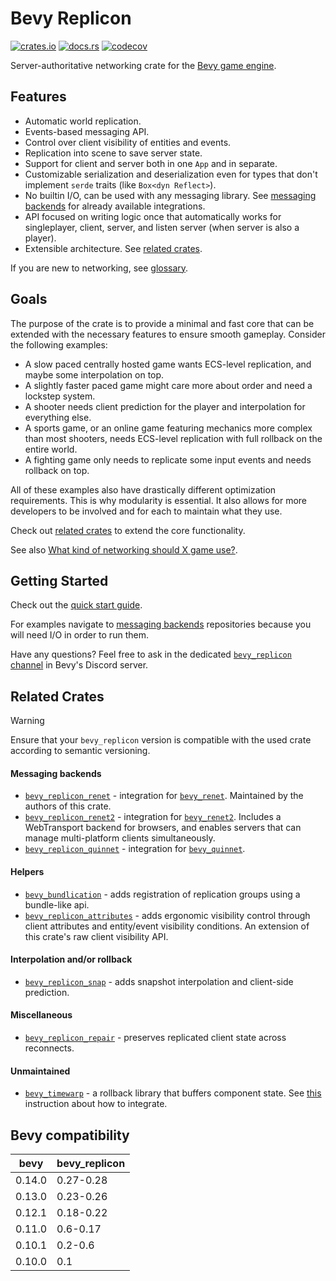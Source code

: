 # Bevy Replicon

[![crates.io](https://img.shields.io/crates/v/bevy_replicon)](https://crates.io/crates/bevy_replicon)
[![docs.rs](https://docs.rs/bevy_replicon/badge.svg)](https://docs.rs/bevy_replicon)
[![codecov](https://codecov.io/gh/projectharmonia/bevy_replicon/graph/badge.svg?token=N1G28NQB1L)](https://codecov.io/gh/projectharmonia/bevy_replicon)

Server-authoritative networking crate for the [Bevy game engine](https://bevyengine.org).

## Features

- Automatic world replication.
- Events-based messaging API.
- Control over client visibility of entities and events.
- Replication into scene to save server state.
- Support for client and server both in one `App` and in separate.
- Customizable serialization and deserialization even for types that don't implement `serde` traits (like `Box<dyn Reflect>`).
- No builtin I/O, can be used with any messaging library. See [messaging backends](#messaging-backends) for already available integrations.
- API focused on writing logic once that automatically works for singleplayer, client, server, and listen server (when server is also a player).
- Extensible architecture. See [related crates](#related-crates).

If you are new to networking, see [glossary](https://gist.github.com/maniwani/f92cc5d827b00163f5846ea7dcb90d44).

## Goals

The purpose of the crate is to provide a minimal and fast core that can be extended with the necessary features to ensure smooth gameplay. Consider the following examples:

- A slow paced centrally hosted game wants ECS-level replication, and maybe some interpolation on top.
- A slightly faster paced game might care more about order and need a lockstep system.
- A shooter needs client prediction for the player and interpolation for everything else.
- A sports game, or an online game featuring mechanics more complex than most shooters, needs ECS-level replication with full rollback on the entire world.
- A fighting game only needs to replicate some input events and needs rollback on top.

All of these examples also have drastically different optimization requirements. This is why modularity is essential. It also allows for more developers to be involved and for each to maintain what they use.

Check out [related crates](#related-crates) to extend the core functionality.

See also [What kind of networking should X game use?](https://github.com/bevyengine/bevy/discussions/8675).

## Getting Started

Check out the [quick start guide](https://docs.rs/bevy_replicon).

For examples navigate to [messaging backends](#messaging-backends) repositories because you will need I/O in order to run them.

Have any questions? Feel free to ask in the dedicated [`bevy_replicon` channel](https://discord.com/channels/691052431525675048/1090432346907492443) in Bevy's Discord server.

## Related Crates

> [!WARNING]
> Ensure that your `bevy_replicon` version is compatible with the used crate according to semantic versioning.

#### Messaging backends

- [`bevy_replicon_renet`](https://github.com/projectharmonia/bevy_replicon_renet) - integration for [`bevy_renet`](https://github.com/lucaspoffo/renet/tree/master/bevy_renet). Maintained by the authors of this crate.
- [`bevy_replicon_renet2`](https://github.com/UkoeHB/renet2/tree/main/bevy_replicon_renet2) - integration for [`bevy_renet2`](https://github.com/UkoeHB/renet2/tree/main/bevy_renet2). Includes a WebTransport backend for browsers, and enables servers that can manage multi-platform clients simultaneously.
- [`bevy_replicon_quinnet`](https://github.com/Henauxg/bevy_quinnet/tree/main/bevy_replicon_quinnet) - integration for [`bevy_quinnet`](https://github.com/Henauxg/bevy_quinnet).

#### Helpers

- [`bevy_bundlication`](https://github.com/NiseVoid/bevy_bundlication) - adds registration of replication groups using a bundle-like api.
- [`bevy_replicon_attributes`](https://github.com/UkoeHB/bevy_replicon_attributes) - adds ergonomic visibility control through client attributes and entity/event visibility conditions. An extension of this crate's raw client visibility API.

#### Interpolation and/or rollback

- [`bevy_replicon_snap`](https://github.com/Bendzae/bevy_replicon_snap) - adds snapshot interpolation and client-side prediction.

#### Miscellaneous

- [`bevy_replicon_repair`](https://github.com/UkoeHB/bevy_replicon_repair) - preserves replicated client state across reconnects.

#### Unmaintained

- [`bevy_timewarp`](https://github.com/RJ/bevy_timewarp) - a rollback library that buffers component state. See [this](https://github.com/RJ/bevy_timewarp/blob/main/REPLICON_INTEGRATION.md) instruction about how to integrate.

## Bevy compatibility

| bevy        | bevy_replicon |
| ----------- | ------------- |
| 0.14.0      | 0.27-0.28     |
| 0.13.0      | 0.23-0.26     |
| 0.12.1      | 0.18-0.22     |
| 0.11.0      | 0.6-0.17      |
| 0.10.1      | 0.2-0.6       |
| 0.10.0      | 0.1           |
